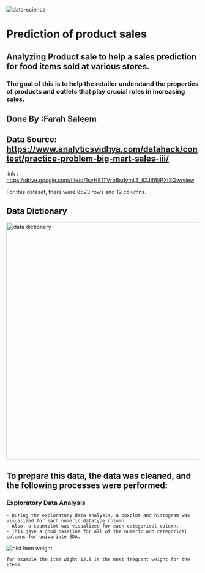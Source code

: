 ![data-science](https://github.com/user-attachments/assets/26c404eb-d74c-4685-be4f-760c81e44510)


# Prediction of product sales


## Analyzing Product sale to help a sales prediction for food items sold at various stores.

### The goal of this is to help the retailer understand the properties of products and outlets that play crucial roles in increasing sales.

## Done By :Farah Saleem

## Data Source: https://www.analyticsvidhya.com/datahack/contest/practice-problem-big-mart-sales-iii/
link : https://drive.google.com/file/d/1syH81TVrbBsdymLT_jl2JIf6IjPXtSQw/view


For this dataset, there were 8523 rows and 12 columns.

## Data Dictionary
<img width="710" height="620" alt="data dictionery" src="https://github.com/user-attachments/assets/81a1ed5a-42cb-4252-bc4c-4b1b80aa921e" />

## To prepare this data, the data was cleaned, and the following processes were performed:

### Exploratory Data Analysis
    - During the exploratory data analysis, a boxplot and histogram was visualized for each numeric datatype column. 
    - Also, a countplot was visualized for each categorical column. 
    - This gave a good baseline for all of the numeric and categorical columns for univariate EDA.
    
   ![hist item weight](https://github.com/user-attachments/assets/489c2548-4500-46a1-b57e-a6d48b3ea12e)


    for example the item wight 12.5 is the most frequent weight for the items
